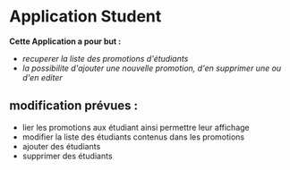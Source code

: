 # Application Student


**Cette Application a pour but :**  
* *recuperer la liste des promotions d'étudiants* 
* *la possibilite d'ajouter une nouvelle promotion, d'en supprimer une ou d'en editer* 
    
## modification prévues : 

* lier les promotions aux étudiant ainsi permettre leur affichage
* modifier la liste des étudiants contenus dans les promotions
* ajouter des étudiants
* supprimer des étudiants
